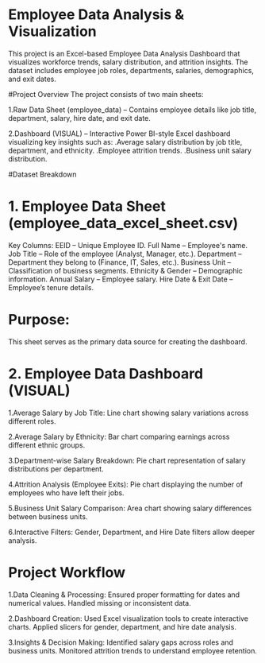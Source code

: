 # Employee Data Analysis & Visualization
This project is an Excel-based Employee Data Analysis Dashboard that visualizes workforce trends, salary distribution, and attrition insights. The dataset includes employee job roles, departments, salaries, demographics, and exit dates.

#Project Overview
The project consists of two main sheets:

1.Raw Data Sheet (employee_data) – Contains employee details like job title, department, salary, hire date, and exit date.

2.Dashboard (VISUAL) – Interactive Power BI-style Excel dashboard visualizing key insights such as:
.Average salary distribution by job title, department, and ethnicity.
.Employee attrition trends.
.Business unit salary distribution.

#Dataset Breakdown
# 1. Employee Data Sheet (employee_data_excel_sheet.csv)
   
Key Columns:
EEID – Unique Employee ID.
Full Name – Employee's name.
Job Title – Role of the employee (Analyst, Manager, etc.).
Department – Department they belong to (Finance, IT, Sales, etc.).
Business Unit – Classification of business segments.
Ethnicity & Gender – Demographic information.
Annual Salary – Employee salary.
Hire Date & Exit Date – Employee’s tenure details.

# Purpose:
This sheet serves as the primary data source for creating the dashboard.

# 2. Employee Data Dashboard (VISUAL)
1.Average Salary by Job Title:
Line chart showing salary variations across different roles.

2.Average Salary by Ethnicity:
Bar chart comparing earnings across different ethnic groups.

3.Department-wise Salary Breakdown:
Pie chart representation of salary distributions per department.

4.Attrition Analysis (Employee Exits):
Pie chart displaying the number of employees who have left their jobs.

5.Business Unit Salary Comparison:
Area chart showing salary differences between business units.

6.Interactive Filters:
Gender, Department, and Hire Date filters allow deeper analysis.

# Project Workflow
1.Data Cleaning & Processing:
Ensured proper formatting for dates and numerical values.
Handled missing or inconsistent data.

2.Dashboard Creation:
Used Excel visualization tools to create interactive charts.
Applied slicers for gender, department, and hire date analysis.

3.Insights & Decision Making:
Identified salary gaps across roles and business units.
Monitored attrition trends to understand employee retention.






